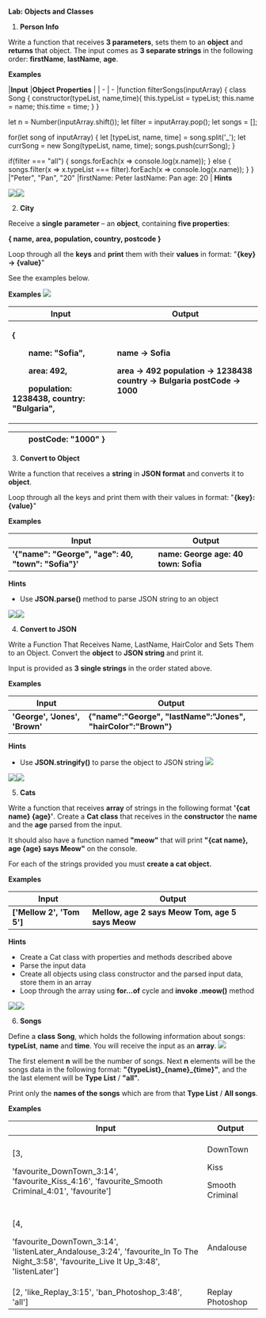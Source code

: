 ﻿
**Lab: Objects and Classes** 

1. **Person Info** 

Write a function that receives **3 parameters**, sets them to an **object** and **returns** that object. The input comes as **3 separate strings** in the following order: **firstName**, **lastName**, **age**. 

**Examples** 



|**Input** |**Object Properties** |
| - | - |function filterSongs(inputArray) {
  class Song {
    constructor(typeList, name,time){
      this.typeList = typeList;
      this.name = name;
      this.time = time;
    }
  }

  let n = Number(inputArray.shift());
  let filter = inputArray.pop();
  let songs = [];

  for(let song of inputArray) {
    let [typeList, name, time] = song.split('_');
    let currSong = new Song(typeList, name, time);
    songs.push(currSong);
  }

  if(filter === "all") {
    songs.forEach(x => console.log(x.name));
  }
  else {
    songs.filter(x => x.typeList === filter).forEach(x => console.log(x.name));
  }
}
|"Peter",  "Pan", "20" |firstName: Peter lastName: Pan age: 20 |
**Hints** 

![](Aspose.Words.7ab883b2-489b-438a-a4e8-8502402c738c.001.png)![](Aspose.Words.7ab883b2-489b-438a-a4e8-8502402c738c.002.png)

2. **City** 

Receive a **single** **parameter** – an **object**, containing **five properties**: 

**{ name, area, population, country, postcode }** 

Loop through all the **keys** and **print** them with their **values** in format: "**{key} -> {value}**" 

See the examples below. 

**Examples ![](Aspose.Words.7ab883b2-489b-438a-a4e8-8502402c738c.003.png)**



|**Input** |**Output** |
| - | - |
|<p>**{** </p><p>`    `**name: "Sofia",** </p><p>`    `**area: 492,** </p><p>`    `**population: 1238438,     country: "Bulgaria",** </p>|<p>**name -> Sofia** </p><p>**area -> 492 population -> 1238438 country -> Bulgaria postCode -> 1000** </p>|

|`    `**postCode: "1000" }** ||
| :- | :- |
3. **Convert to Object** 

Write a function that receives a **string** in **JSON format** and converts it to **object**. 

Loop through all the keys and print them with their values in format: "**{key}: {value}**" 

**Examples** 



|**Input** |**Output** |
| - | - |
|**'{"name": "George", "age": 40, "town": "Sofia"}'** |**name: George age: 40 town: Sofia** |
**Hints** 

- Use **JSON.parse()** method to parse JSON string to an object 

![](Aspose.Words.7ab883b2-489b-438a-a4e8-8502402c738c.004.png)![](Aspose.Words.7ab883b2-489b-438a-a4e8-8502402c738c.005.png)

4. **Convert to JSON** 

Write a Function That Receives Name, LastName, HairColor and Sets Them to an Object. Convert the **object** to **JSON string** and print it. 

Input is provided as **3 single strings** in the order stated above. 

**Examples** 



|**Input** |**Output** |
| - | - |
|**'George', 'Jones', 'Brown'** |**{"name":"George",  "lastName":"Jones",  "hairColor":"Brown"}** |
**Hints** 

- Use **JSON.stringify()** to parse the object to JSON string ![](Aspose.Words.7ab883b2-489b-438a-a4e8-8502402c738c.003.png)

![](Aspose.Words.7ab883b2-489b-438a-a4e8-8502402c738c.006.png)![](Aspose.Words.7ab883b2-489b-438a-a4e8-8502402c738c.007.png)

5. **Cats** 

Write a function that receives **array** of strings in the following format **'{cat name} {age}'**. Create a **Cat** **class** that receives in the **constructor** the **name** and the **age** parsed from the input.  

It should also have a function named **"meow"** that will print **"{cat name}, age {age} says Meow"** on the console. 

For each of the strings provided you must **create a cat object.** 

**Examples** 



|**Input** |**Output** |
| - | - |
|**['Mellow 2', 'Tom 5']** |**Mellow, age 2 says Meow Tom, age 5 says Meow** |
**Hints** 

- Create a Cat class with properties and methods described above 
- Parse the input data 
- Create all objects using class constructor and the parsed input data, store them in an array 
- Loop through the array using **for…of** cycle and **invoke .meow()** method 

![](Aspose.Words.7ab883b2-489b-438a-a4e8-8502402c738c.008.png)![](Aspose.Words.7ab883b2-489b-438a-a4e8-8502402c738c.009.jpeg)

6. **Songs** 

Define a **class** **Song**, which holds the following information about songs: **typeList**, **name** and **time**. You will receive the input as an **array**. ![](Aspose.Words.7ab883b2-489b-438a-a4e8-8502402c738c.003.png)

The first element **n** will be the number of songs. Next **n** elements will be the songs data in the following format: **"{typeList}\_{name}\_{time}"**, and the the last element will be **Type List** / **"all".** 

Print only the **names of the songs** which are from that **Type List** / **All songs**.  

**Examples** 



|**Input** |**Output** |
| - | - |
|<p>[3, </p><p>'favourite\_DownTown\_3:14', 'favourite\_Kiss\_4:16', 'favourite\_Smooth Criminal\_4:01', 'favourite'] </p>|<p>DownTown </p><p>Kiss </p><p>Smooth Criminal </p>|
|<p>[4, </p><p>'favourite\_DownTown\_3:14', 'listenLater\_Andalouse\_3:24', 'favourite\_In To The Night\_3:58', 'favourite\_Live It Up\_3:48', 'listenLater'] </p>|Andalouse |
|[2, 'like\_Replay\_3:15', 'ban\_Photoshop\_3:48', 'all'] |Replay Photoshop |


